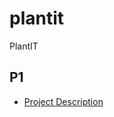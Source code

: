 # plantit
PlantIT

## P1 

+ [Project Description](https://docs.google.com/document/d/1TXolpwaMlqVdq9FizZVUyIzIx-e5KsJUE3816k4FtC8/edit?ts=6043b187#)
